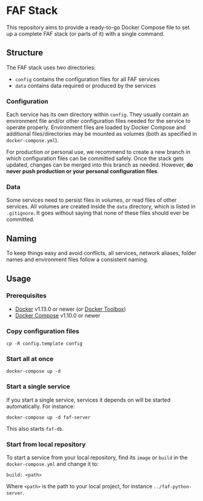 # FAF Stack

This repository aims to provide a ready-to-go Docker Compose file to set up a complete FAF stack (or parts of it) with
a single command.

## Structure

The FAF stack uses two directories:

* `config` contains the configuration files for all FAF services
* `data` contains data required or produced by the services

### Configuration

Each service has its own directory within `config`. They usually contain an environment file and/or other configuration
files needed for the service to operate properly. Environment files are loaded by Docker Compose and additional
files/directories may be mounted as volumes (both as specified in `docker-compose.yml`).

For production or personal use, we recommend to create a new branch in which configuration files can be committed
safely. Once the stack gets updated, changes can be merged into this branch as needed. However, **do never push
production or your personal configuration files**.

### Data

Some services need to persist files in volumes, or read files of other services. All volumes are created inside 
the `data` directory, which is listed in `.gitignore`. It goes without saying that none of these files should ever be
committed.

## Naming

To keep things easy and avoid conflicts, all services, network aliases, folder names and environment files follow a
consistent naming.

## Usage

### Prerequisites

* [Docker](https://github.com/docker/docker/releases) v1.13.0 or newer (or [Docker Toolbox](https://github.com/docker/toolbox/releases))
* [Docker Compose](https://github.com/docker/compose/releases) v1.10.0 or newer

### Copy configuration files

    cp -R config.template config

### Start all at once

    docker-compose up -d

### Start a single service

If you start a single service, services it depends on will be started automatically. For instance:

    docker-compose up -d faf-server

This also starts `faf-db`.

### Start from local repository

To start a service from your local repository, find its `image` or `build` in the `docker-compose.yml` and change it to:

    build: <path>

Where `<path>` is the path to your local project, for instance `../faf-python-server`.
